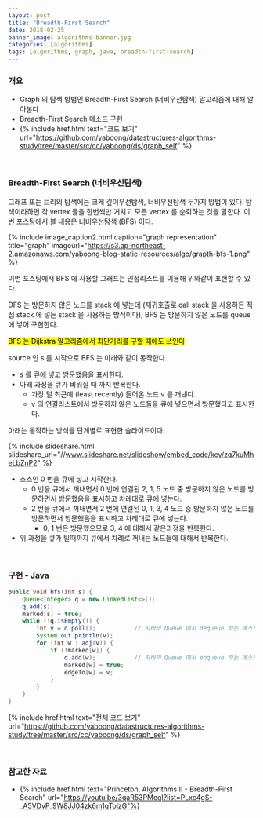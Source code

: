 ```yaml
---
layout: post
title: "Breadth-First Search"
date: 2018-02-25
banner_image: algorithms-banner.jpg
categories: [algorithms]
tags: [algorithms, graph, java, breadth-first-search]
---
```


### 개요
* Graph 의 탐색 방법인 Breadth-First Search (너비우선탐색) 알고리즘에 대해 알아본다
* Breadth-First Search 메소드 구현
* {% include href.html text="코드 보기" url="https://github.com/yaboong/datastructures-algorithms-study/tree/master/src/cc/yaboong/ds/graph_self" %}

<!--more-->

<br/>

### Breadth-First Search (너비우선탐색)
그래프 또는 트리의 탐색에는 크게 깊이우선탐색, 너비우선탐색 두가지 방법이 있다. 탐색이라하면 각 vertex 들을 한번씩만 거치고 모든 vertex 를 순회하는 것을 말한다.
이번 포스팅에서 볼 내용은 너비우선탐색 (BFS) 이다. 


{% include image_caption2.html caption="graph representation" title="graph" imageurl="https://s3.ap-northeast-2.amazonaws.com/yaboong-blog-static-resources/algo/grapth-bfs-1.png" %} 

이번 포스팅에서 BFS 에 사용할 그래프는 인접리스트를 이용해 위와같이 표현할 수 있다.

DFS 는 방문하지 않은 노드를 stack 에 넣는데 (재귀호출로 call stack 을 사용하든 직접 stack 에 넣든 stack 을 사용하는 방식이다), 
BFS 는 방문하지 않은 노드를 queue 에 넣어 구현한다.

<mark>BFS 는 Dijkstra 알고리즘에서 최단거리를 구할 때에도 쓰인다</mark>

source 인 s 를 시작으로 BFS 는 아래와 같이 동작한다.
* s 를 큐에 넣고 방문했음을 표시한다.
* 아래 과정을 큐가 비워질 때 까지 반복한다.
    * 가장 덜 최근에 (least recently) 들어온 노드 v 를 꺼낸다.
    * v 의 연결리스트에서 방문하지 않은 노드들을 큐에 넣으면서 방문했다고 표시한다.

아래는 동작하는 방식을 단계별로 표현한 슬라이드이다.

{% include slideshare.html slideshare_url="//www.slideshare.net/slideshow/embed_code/key/zq7kuMheLbZnP2" %} 

* 소스인 0 번을 큐에 넣고 시작한다.
    * 0 번을 큐에서 꺼내면서 0 번에 연결된 2, 1, 5 노드 중 방문하지 않은 노드를 방문하면서 방문했음을 표시하고 차례대로 큐에 넣는다.
    * 2 번을 큐에서 꺼내면서 2 번에 연결된 0, 1, 3, 4 노드 중 방문하지 않은 노드를 방문하면서 방문했음을 표시하고 차례대로 큐에 넣는다.
        * 0, 1 번은 방문했으므로 3, 4 에 대해서 같은과정을 반복한다.
* 위 과정을 큐가 빌때까지 큐에서 차례로 꺼내는 노드들에 대해서 반복한다.

<br/>

### 구현 - Java 
```java
public void bfs(int s) {
    Queue<Integer> q = new LinkedList<>();
    q.add(s);
    marked[s] = true;
    while (!q.isEmpty()) {
        int v = q.poll();           // 자바의 Queue 에서 dequeue 하는 메소드
        System.out.println(v);
        for (int w : adj(v)) {
            if (!marked[w]) {
                q.add(w);           // 자바의 Queue 에서 enqueue 하는 메소드
                marked[w] = true;
                edgeTo[w] = v;
            }
        }
    }
}
```

{% include href.html text="전체 코드 보기" url="https://github.com/yaboong/datastructures-algorithms-study/tree/master/src/cc/yaboong/ds/graph_self" %}

<br/>


### 참고한 자료
* {% include href.html text="Princeton, Algorithms II - Breadth-First Search" url="https://youtu.be/3qaR53PMcqI?list=PLxc4gS-_A5VDvP_9W8JJ04zk6m1qTolzG"%}

